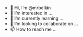 - 👋 Hi, I’m @mrbelkin
- 👀 I’m interested in ...
- 🌱 I’m currently learning ...
- 💞️ I’m looking to collaborate on ...
- 📫 How to reach me ...

<!---
mrbelkin/mrbelkin is a ✨ special ✨ repository because its `README.md` (this file) appears on your GitHub profile.
You can click the Preview link to take a look at your changes.
--->
